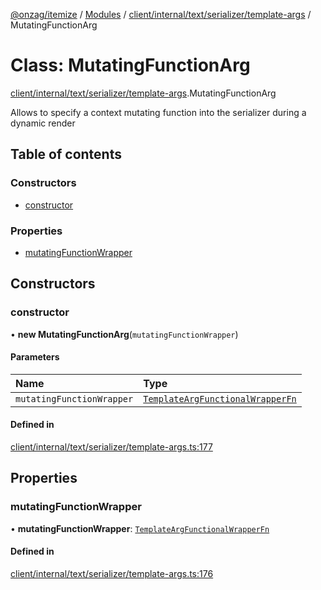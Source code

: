 [@onzag/itemize](../README.md) / [Modules](../modules.md) / [client/internal/text/serializer/template-args](../modules/client_internal_text_serializer_template_args.md) / MutatingFunctionArg

# Class: MutatingFunctionArg

[client/internal/text/serializer/template-args](../modules/client_internal_text_serializer_template_args.md).MutatingFunctionArg

Allows to specify a context mutating function into the serializer during a dynamic render

## Table of contents

### Constructors

- [constructor](client_internal_text_serializer_template_args.MutatingFunctionArg.md#constructor)

### Properties

- [mutatingFunctionWrapper](client_internal_text_serializer_template_args.MutatingFunctionArg.md#mutatingfunctionwrapper)

## Constructors

### constructor

• **new MutatingFunctionArg**(`mutatingFunctionWrapper`)

#### Parameters

| Name | Type |
| :------ | :------ |
| `mutatingFunctionWrapper` | [`TemplateArgFunctionalWrapperFn`](../modules/client_internal_text_serializer_template_args.md#templateargfunctionalwrapperfn) |

#### Defined in

[client/internal/text/serializer/template-args.ts:177](https://github.com/onzag/itemize/blob/a24376ed/client/internal/text/serializer/template-args.ts#L177)

## Properties

### mutatingFunctionWrapper

• **mutatingFunctionWrapper**: [`TemplateArgFunctionalWrapperFn`](../modules/client_internal_text_serializer_template_args.md#templateargfunctionalwrapperfn)

#### Defined in

[client/internal/text/serializer/template-args.ts:176](https://github.com/onzag/itemize/blob/a24376ed/client/internal/text/serializer/template-args.ts#L176)
